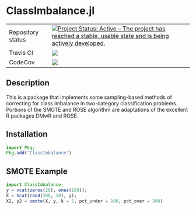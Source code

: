 # ClassImbalance.jl

<table>
    <tbody>
        <tr>
            <td>Repository status</td>
            <td><a href="https://www.repostatus.org/#active"><img src="https://www.repostatus.org/badges/latest/active.svg" alt="Project Status: Active – The project has reached a stable, usable state and is being actively developed." /></a></td>
        </tr>
        <tr>
            <td>Travis CI</td>
            <td><a href="https://travis-ci.org/bcbi/ClassImbalance.jl/branches">
            <img
            src="https://travis-ci.org/bcbi/ClassImbalance.jl.svg?branch=master"
            /></a></td>
        </tr>
        <tr>
            <td>CodeCov</td>
            <td><a
            href="https://codecov.io/gh/bcbi/ClassImbalance.jl/branch/master">
            <img
            src="https://codecov.io/gh/bcbi/ClassImbalance.jl/branch/master/graph/badge.svg"
            /></a></td>
        </tr>
    </tbody>
</table>

## Description

This is a package that implements some sampling-based methods of correcting for class imbalance in two-category classification problems. Portions of the SMOTE and ROSE algorithm are adaptations of the excellent R packages DMwR and ROSE.

## Installation
```julia
import Pkg;
Pkg.add("ClassImbalance")
```

## SMOTE Example
```julia
import ClassImbalance;
y = vcat(zeros(20), ones(180));
X = hcat(rand(200, 10), y);
X2, y2 = smote(X, y, k = 5, pct_under = 100, pct_over = 200)
```
